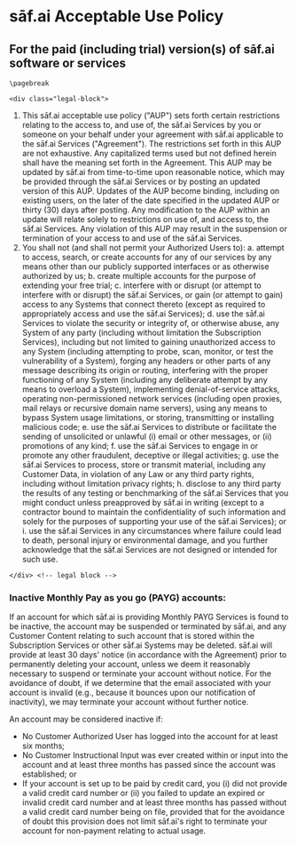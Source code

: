 # sāf.ai Acceptable Use Policy

## For the paid (including trial) version(s) of sāf.ai software or services

```{=latex}
\pagebreak
```
```{=html}
<div class="legal-block">
```
1.  This sāf.ai acceptable use policy ("AUP") sets forth certain
    restrictions relating to the access to, and use of, the sāf.ai
    Services by you or someone on your behalf under your agreement with
    sāf.ai applicable to the sāf.ai Services ("Agreement"). The
    restrictions set forth in this AUP are not exhaustive. Any
    capitalized terms used but not defined herein shall have the meaning
    set forth in the Agreement. This AUP may be updated by sāf.ai from
    time-to-time upon reasonable notice, which may be provided through
    the sāf.ai Services or by posting an updated version of this AUP.
    Updates of the AUP become binding, including on existing users, on
    the later of the date specified in the updated AUP or thirty (30)
    days after posting. Any modification to the AUP within an update
    will relate solely to restrictions on use of, and access to, the
    sāf.ai Services. Any violation of this AUP may result in the
    suspension or termination of your access to and use of the sāf.ai
    Services.
2.  You shall not (and shall not permit your Authorized Users to):
    a.  attempt to access, search, or create accounts for any of our
        services by any means other than our publicly supported
        interfaces or as otherwise authorized by us;
    b.  create multiple accounts for the purpose of extending your free
        trial;
    c.  interfere with or disrupt (or attempt to interfere with or
        disrupt) the sāf.ai Services, or gain (or attempt to gain)
        access to any Systems that connect thereto (except as required
        to appropriately access and use the sāf.ai Services);
    d.  use the sāf.ai Services to violate the security or integrity of,
        or otherwise abuse, any System of any party (including without
        limitation the Subscription Services), including but not limited
        to gaining unauthorized access to any System (including
        attempting to probe, scan, monitor, or test the vulnerability of
        a System), forging any headers or other parts of any message
        describing its origin or routing, interfering with the proper
        functioning of any System (including any deliberate attempt by
        any means to overload a System), implementing denial-of-service
        attacks, operating non-permissioned network services (including
        open proxies, mail relays or recursive domain name servers),
        using any means to bypass System usage limitations, or storing,
        transmitting or installing malicious code;
    e.  use the sāf.ai Services to distribute or facilitate the sending
        of unsolicited or unlawful (i) email or other messages, or (ii)
        promotions of any kind;
    f.  use the sāf.ai Services to engage in or promote any other
        fraudulent, deceptive or illegal activities;
    g.  use the sāf.ai Services to process, store or transmit material,
        including any Customer Data, in violation of any Law or any
        third party rights, including without limitation privacy rights;
    h.  disclose to any third party the results of any testing or
        benchmarking of the sāf.ai Services that you might conduct
        unless preapproved by sāf.ai in writing (except to a contractor
        bound to maintain the confidentiality of such information and
        solely for the purposes of supporting your use of the sāf.ai
        Services); or
    i.  use the sāf.ai Services in any circumstances where failure could
        lead to death, personal injury or environmental damage, and you
        further acknowledge that the sāf.ai Services are not designed or
        intended for such use.

```{=html}
</div> <!-- legal block -->
```
### Inactive Monthly Pay as you go (PAYG) accounts:

If an account for which sāf.ai is providing Monthly PAYG Services is
found to be inactive, the account may be suspended or terminated by
sāf.ai, and any Customer Content relating to such account that is stored
within the Subscription Services or other sāf.ai Systems may be deleted.
sāf.ai will provide at least 30 days' notice (in accordance with the
Agreement) prior to permanently deleting your account, unless we deem it
reasonably necessary to suspend or terminate your account without
notice. For the avoidance of doubt, if we determine that the email
associated with your account is invalid (e.g., because it bounces upon
our notification of inactivity), we may terminate your account without
further notice.

An account may be considered inactive if:

-   No Customer Authorized User has logged into the account for at least
    six months;
-   No Customer Instructional Input was ever created within or input
    into the account and at least three months has passed since the
    account was established; or
-   If your account is set up to be paid by credit card, you (i) did not
    provide a valid credit card number or (ii) you failed to update an
    expired or invalid credit card number and at least three months has
    passed without a valid credit card number being on file, provided
    that for the avoidance of doubt this provision does not limit
    sāf.ai\'s right to terminate your account for non-payment relating
    to actual usage.

